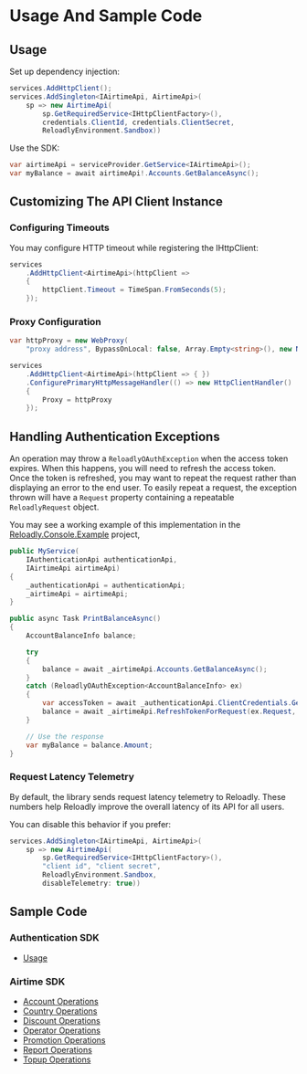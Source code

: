 # Usage And Sample Code

## Usage

Set up dependency injection:

```csharp
services.AddHttpClient();
services.AddSingleton<IAirtimeApi, AirtimeApi>(
    sp => new AirtimeApi(
        sp.GetRequiredService<IHttpClientFactory>(),
        credentials.ClientId, credentials.ClientSecret,
        ReloadlyEnvironment.Sandbox))
```

Use the SDK:

```csharp
var airtimeApi = serviceProvider.GetService<IAirtimeApi>();
var myBalance = await airtimeApi!.Accounts.GetBalanceAsync();
```

## Customizing The API Client Instance

### Configuring Timeouts

You may configure HTTP timeout while registering the IHttpClient:

```csharp
services
    .AddHttpClient<AirtimeApi>(httpClient =>
    {
        httpClient.Timeout = TimeSpan.FromSeconds(5);
    });
```

### Proxy Configuration

```csharp
var httpProxy = new WebProxy(
    "proxy address", BypassOnLocal: false, Array.Empty<string>(), new NetworkCredential("username", "password"));

services
    .AddHttpClient<AirtimeApi>(httpClient => { })
    .ConfigurePrimaryHttpMessageHandler(() => new HttpClientHandler()
    {
        Proxy = httpProxy
    });
```

## Handling Authentication Exceptions

An operation may throw a `ReloadlyOAuthException` when the access token expires. When this happens, you will need to refresh the access token. Once the token is refreshed, you may want to repeat the request rather than displaying an error to the end user. To easily repeat a request, the exception thrown will have a `Request` property containing a repeatable `ReloadlyRequest` object.

You may see a working example of this implementation in the [Reloadly.Console.Example](Reloadly.Console.Example/README.md) project,

```csharp
public MyService(
    IAuthenticationApi authenticationApi,
    IAirtimeApi airtimeApi)
{
    _authenticationApi = authenticationApi;
    _airtimeApi = airtimeApi;
}

public async Task PrintBalanceAsync()
{
    AccountBalanceInfo balance;

    try
    {
        balance = await _airtimeApi.Accounts.GetBalanceAsync();
    }
    catch (ReloadlyOAuthException<AccountBalanceInfo> ex)
    {
        var accessToken = await _authenticationApi.ClientCredentials.GetAccessTokenAsync();
        balance = await _airtimeApi.RefreshTokenForRequest(ex.Request, accessToken.AccessToken!);
    }

    // Use the response
    var myBalance = balance.Amount;
}
```

### Request Latency Telemetry

By default, the library sends request latency telemetry to Reloadly. These numbers help Reloadly improve the overall
latency of its API for all users.

You can disable this behavior if you prefer:

```csharp
services.AddSingleton<IAirtimeApi, AirtimeApi>(
    sp => new AirtimeApi(
        sp.GetRequiredService<IHttpClientFactory>(),
        "client id", "client secret",
        ReloadlyEnvironment.Sandbox,
        disableTelemetry: true))
```

## Sample Code

### Authentication SDK

* [Usage](dotnet-sdk-authentication/USAGE.md)

### Airtime SDK

* [Account Operations](dotnet-sdk-airtime/usage/ACCOUNT-OPERATIONS.md)
* [Country Operations](dotnet-sdk-airtime/usage/COUNTRY-OPERATIONS.md)
* [Discount Operations](dotnet-sdk-airtime/usage/DISCOUNT-OPERATIONS.md)
* [Operator Operations](dotnet-sdk-airtime/usage/OPERATOR-OPERATIONS.md)
* [Promotion Operations](dotnet-sdk-airtime/usage/PROMOTION-OPERATIONS.md)
* [Report Operations](dotnet-sdk-airtime/usage/REPORT-OPERATIONS.md)
* [Topup Operations](dotnet-sdk-airtime/usage/TOPUP-OPERATIONS.md)
